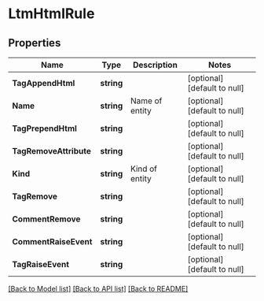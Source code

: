 # LtmHtmlRule

## Properties
Name | Type | Description | Notes
------------ | ------------- | ------------- | -------------
**TagAppendHtml** | **string** |  | [optional] [default to null]
**Name** | **string** | Name of entity | [optional] [default to null]
**TagPrependHtml** | **string** |  | [optional] [default to null]
**TagRemoveAttribute** | **string** |  | [optional] [default to null]
**Kind** | **string** | Kind of entity | [optional] [default to null]
**TagRemove** | **string** |  | [optional] [default to null]
**CommentRemove** | **string** |  | [optional] [default to null]
**CommentRaiseEvent** | **string** |  | [optional] [default to null]
**TagRaiseEvent** | **string** |  | [optional] [default to null]

[[Back to Model list]](../README.md#documentation-for-models) [[Back to API list]](../README.md#documentation-for-api-endpoints) [[Back to README]](../README.md)


